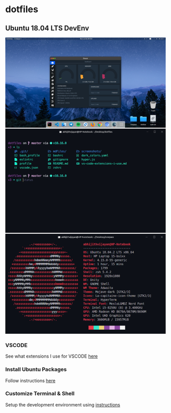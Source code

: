 # dotfiles

## Ubuntu 18.04 LTS DevEnv

<img src="screenshots/desktop.png" />
<img src="screenshots/ohMyHyper.png" />
<img src="screenshots/neofetch.png" />

### VSCODE

See what extensions I use for VSCODE [here](markdown/vs-code-extensions-i-use.md)

### Install Ubuntu Packages

Follow instructions [here](markdown/installUbuntuPackages.md)

### Customize Terminal & Shell

Setup the development environment using [instructions](markdown/customizeDevEnv.md)
